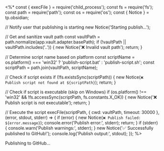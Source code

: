 <%*
const { execFile } = require('child_process');
const fs = require('fs');
const path = require('path');
const os = require('os');
const { Notice } = tp.obsidian;

// Notify user that publishing is starting
new Notice('Starting publish...');

// Get and sanitize vault path
const vaultPath = path.normalize(app.vault.adapter.basePath);
if (!vaultPath || vaultPath.includes('..')) {
    new Notice('❌ Invalid vault path');
    return;
}

// Determine script name based on platform
const scriptName = os.platform() === 'win32' ? 'publish-script.bat' : 'publish-script.sh';
const scriptPath = path.join(vaultPath, scriptName);

// Check if script exists
if (!fs.existsSync(scriptPath)) {
    new Notice(`❌ Publish script not found at ${scriptPath}`);
    return;
}

// Check if script is executable (skip on Windows)
if (os.platform() !== 'win32' && !fs.accessSync(scriptPath, fs.constants.X_OK)) {
    new Notice('❌ Publish script is not executable');
    return;
}

// Execute the script
execFile(scriptPath, { cwd: vaultPath, timeout: 30000 }, (error, stdout, stderr) => {
    if (error) {
        new Notice(`❌ Publish failed: ${error.message}`);
        console.error('Publish error:', stderr);
        return;
    }
    if (stderr) {
        console.warn('Publish warnings:', stderr);
    }
    new Notice('✅ Successfully published to GitHub!');
    console.log('Publish output:', stdout);
});
%>

Publishing to GitHub...